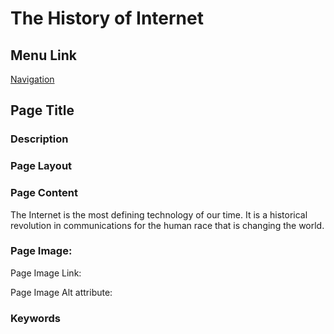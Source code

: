 # The History of Internet

## Menu Link

[Navigation](/sections/navbar.md)


## Page Title


### Description 


### Page Layout


### Page Content

The Internet is the most defining technology of our time. It is a historical revolution in communications for the human race that is changing the world.



### Page Image:

Page Image Link: 

Page Image Alt attribute: 


### Keywords
